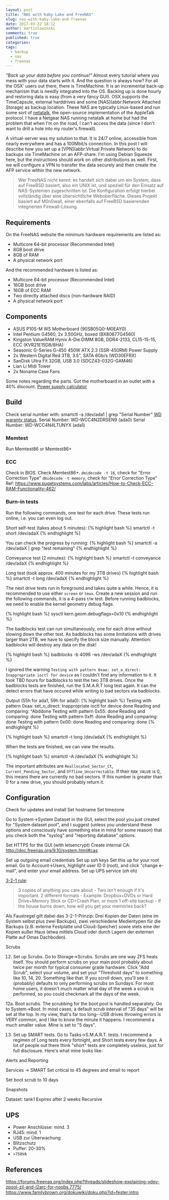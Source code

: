 ```yaml
---
layout: post
title: "NAS with Kaby Lake and FreeNAS"
slug: nas-with-kaby-lake-and-freenas
date: 2017-03-22 18:12
author: martinlowinski
comments: true
published: true
categories: 
tags: 
  - backup
  - nas
  - freenas
---
```


_"Back up your data before you continue!"_ Almost every tutorial where you mess with your data starts with it. And the question is always how? For all the OSX' users out there, there is TimeMachine. It is an incremental back-up mechanism that is needly integrated into the OS. Backing up is done hourly and restoring data is easy (from a very fancy GUI). OSX supports the TimeCapsule, external harddrives and some [NAS](abbr:Network Attached Storage) as backup location. These NAS are typically Linux-based and run some sort of [netatalk](http://netatalk.sourceforge.net/), the open-source implementation of the AppleTalk protocol. I have a Netgear NAS running netatalk at home but had the problem that when I'm on the road, I can't access the data (since I don't want to drill a hole into my router's firewall).

A virtual-server was my solution to that. It is 24/7 online, accessible from nearly everywhere and has a 100Mbit/s connection. In this post I will describe how you set up a [VPN](abbr:Virtual Private Network) to do backups via TimeMachine on an AFP-share. I'm using Debian Squeeze here, but the instructions should work on other distributions as well. First, we will configure a VPN to transfer the data securely and then create the AFP service within the new network.

> Wer FreeNAS nicht kennt: es handelt sich dabei um ein System, dass auf FreeBSD basiert, also ein UNIX ist, und speziell für den Einsatz auf NAS-Systemen zugeschnitten ist. Die Konfiguration erfolgt hierbei vollständig über eine übersichtliche Weboberfläche. Dieses Projekt basiert auf M0n0wall, einer ebenfalls auf FreeBSD basierenden integrierten Firewall-Lösung.

## Requirements

On the FreeNAS website the minimum hardware requirements are listed as:

- Multicore 64-bit processor (Recommended Intel)
- 8GB boot drive
- 8GB of RAM
- A physical network port

And the recommended hardware is listed as:

- Multicore 64-bit processor (Recommended Intel)
- 16GB boot drive
- 16GB of ECC RAM
- Two directly attached discs (non-hardware RAID)
- A physical network port


## Components

- ASUS P10S-M WS Motherboard (90SB05Q0-M0EAY0)
- Intel Pentium G4560, 2x 3.50GHz, boxed (BX80677G4560)
- Kingston ValueRAM Hynix A-Die DIMM 8GB, DDR4-2133, CL15-15-15, ECC (KVR21E15D8/8HA)
- Seasonic G-Series G-450 450W ATX 2.3 (SSR-450RM) Power Supply
- 2x Western Digital Red 3TB, 3.5", SATA 6Gb/s (WD30EFRX)
- SanDisk Ultra Fit 32GB, USB 3.0 (SDCZ43-032G-GAM46)
- Lian Li Midi Tower
- 2x Noname Case Fans

Some notes regarding the parts.
Got the motherboard in an outlet with a 40% discount.
[Power supply calculator](http://outervision.com/power-supply-calculator)


## Build

Check serial number with: smartctl -a /dev/ada1 | grep "Serial Number"
[WD waranty status](http://support.wdc.com/warranty/warrantystatus.aspx).
Serial Number:    WD-WCC4N2DRSEN9 (ada0)
Serial Number:    WD-WCC4N4LTUNYX (ada1)

### Memtest

Run Memtest86 or Memtest86+


### ECC

Check in BIOS. Check Memtest86+.
`dmidecode -t 16`, check for "Error Correction Type"
`dmidecode -t memory`, check for "Error Correction Type"
Ref: https://www.pugetsystems.com/labs/articles/How-to-Check-ECC-RAM-Functionality-462/

### Burn-in tests

Run the following commands, one test for each drive. These tests run online, i.e. you can even log out.

Short self-test (takes about 5 minutes):
{% highlight bash %}
smartctl -t short /dev/adaX
{% endhighlight %}

You can check the progress by running:
{% highlight bash %}
smartctl -a /dev/adaX | grep "test remaining"
{% endhighlight %}

Conveyance test (2 minutes):
{% highlight bash %}
smartctl -t conveyance /dev/adaX
{% endhighlight %}

Long test (took approx. 400 minutes for my 3TB drives)
{% highlight bash %}
smartctl -t long /dev/adaX
{% endhighlight %}

The next drive tests run in foreground and takes quite a while. Hence, it is recommended to use either `screen` or `tmux`. Create a new session and run the following commands, it is a 4-pass r/w test. Before running badblocks, we need to enable the kernel geometry debug flags.

{% highlight bash %}
sysctl kern.geom.debugflags=0x10
{% endhighlight %}

The badblocks test can run simultaneously, one for each drive without slowing down the other test. As badblocks has some limitations with drives larger than 2TB, we have to specify the block size manually. Attention: badblocks will destroy any data on the disk!

{% highlight bash %}
badblocks -b 4096 -ws /dev/adaX
{% endhighlight %}

I ignored the warning `Testing with pattern 0xaa: set_o_direct: Inappropriate ioctl for device` as I couldn't find any information to it. It took TBD hours for badblocks to test the two 3TB drives.
Once the badblocks tests are finished, run the S.M.A.R.T long test again. It can the detect errors that have occured while writing to bad sectors via badblocks.

Output (55h for ada1, 59h for ada0):
{% highlight bash %}
Testing with pattern 0xaa: set_o_direct: Inappropriate ioctl for device
done
Reading and comparing: ^Abddone
Testing with pattern 0x55: done
Reading and comparing: done
Testing with pattern 0xff: done
Reading and comparing: done
Testing with pattern 0x00: done
Reading and comparing: done
{% endhighlight %}

{% highlight bash %}
smartctl -t long /dev/adaX
{% endhighlight %}

When the tests are finished, we can view the results.

{% highlight bash %}
smartctl -A /dev/adaX
{% endhighlight %}

The important attributes are `Reallocated_Sector_Ct`, `Current_Pending_Sector`, and `Offline_Uncorrectable`. If their `RAW_VALUE` is 0, this means there are currently no bad sectors. If this number is greater than 0 for a new drive, you should probably return it.


## Configuration

Check for updates and install
Set hostname
Set timezone

Go to System->System Dataset in the GUI, select the pool you just created for "System dataset pool", and I suggest (unless you understand these options and consciously have something else in mind for some reason) that you check both the "syslog" and "reporting database" options.

Set HTTPS for the GUI (with letsencrypt)
Create internal CA: http://doc.freenas.org/9.10/system.html#cas

Set up outgoing email credentials
Set up ssh keys
Set this up for your root email. Go to Account->Users, highlight user ID 0 (root), and click "change e-mail", and enter your email address.
Set up UPS service (oh oh)

[3-2-1 rule](http://lifehacker.com/5961216/why-you-should-have-more-than-one-backup):

> 3 copies of anything you care about - Two isn't enough if it's important.
> 2 different formats - Example: Dropbox+DVDs or Hard Drive+Memory Stick or CD+Crash Plan, or more
> 1 off-site backup - If the house burns down, how will you get your memories back?

Als Faustregel gilt dabei das 3-2-1-Prinzip: Drei Kopien der Daten (eine im System selbst plus zwei Backups), zwei verschiedene Medientypen für die Backups (z.B. externe Festplatte und Cloud-Speicher) sowie stets eine der Kopien außer Haus (etwa mittels Cloud oder durch Lagern der externen Platte auf Omas Dachboden).


Scrubs

[3]: https://forums.freenas.org/index.php?threads/scrub-and-smart-testing-schedules.20108/

12. Set up Scrubs. Go to Storage->Scrubs. Scrubs are one way ZFS heals itself. You should perform scrubs on your main pool probably about twice per month for typical consumer grade hardware. Click "Add Scrub", select your volume, and set your "Threshold days" to something like 10, 14, 20. Something like that. If you scroll down, you'll see it (probably) defaults to only performing scrubs on Sundays. For most home users, it doesn't much matter what day of the week a scrub is performed, so you could checkmark all the days of the week.

12a. Boot scrubs. The scrubbing for the boot pool is handled separately. Go to System->Boot. In most cases, a default scrub interval of "35 days" will be set at the top. In my view, that's far too long--USB drives throwing errors is VERY common, and I like to know the minute it happens. I recommend a much smaller value. Mine is set to "5 days".

13. Set up SMART tests. Go to Tasks->S.M.A.R.T. tests. I recommend a regimen of Long tests every fortnight, and Short tests every few days. A lot of people out there think "short" tests are completely useless, just for full disclosure. Here's what mine looks like:


Alerts and Reporting

Services -> SMART
  Set critical to 45 degrees and email to report

Set boot scrub to 10 days

Snapshots

Dataset: tank1
Expires after 2 weeks
Recursive


## UPS

- Power Anschlüsse: mind. 3
- RJ45: mind. 1
- USB zur Überwachung
- Blitzschutz
- Puffer: 20-30%
- `>750VA`


## References

[2]: https://forums.freenas.org/index.php?threads/how-to-hard-drive-burn-in-testing.21451/
[3]: https://forums.freenas.org/index.php?threads/scrub-and-smart-testing-schedules.20108/
[4]: https://forums.freenas.org/index.php?threads/the-math-on-hard-drive-failure.21110/
https://forums.freenas.org/index.php?threads/slideshow-explaining-vdev-zpool-zil-and-l2arc-for-noobs.7775/
https://www.familybrown.org/dokuwiki/doku.php?id=fester:intro

